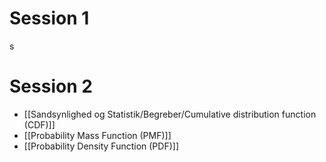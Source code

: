 # Session 1
s
# Session 2
- [[Sandsynlighed og Statistik/Begreber/Cumulative distribution function (CDF)]]
- [[Probability Mass Function (PMF)]]
- [[Probability Density Function (PDF)]]